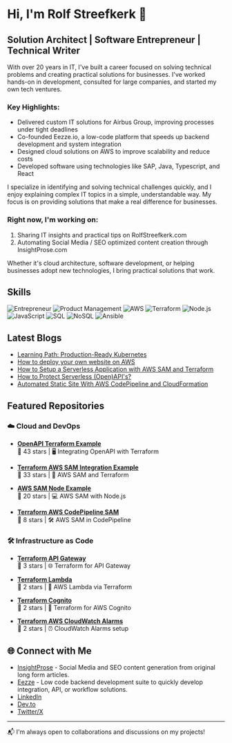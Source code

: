 # Hi, I'm Rolf Streefkerk 👋

## Solution Architect | Software Entrepreneur | Technical Writer

With over 20 years in IT, I've built a career focused on solving technical problems and creating practical solutions for businesses. I've worked hands-on in development, consulted for large companies, and started my own tech ventures.

### Key Highlights:

- Delivered custom IT solutions for Airbus Group, improving processes under tight deadlines
- Co-founded Eezze.io, a low-code platform that speeds up backend development and system integration
- Designed cloud solutions on AWS to improve scalability and reduce costs
- Developed software using technologies like SAP, Java, Typescript, and React

I specialize in identifying and solving technical challenges quickly, and I enjoy explaining complex IT topics in a simple, understandable way. My focus is on providing solutions that make a real difference for businesses.

### Right now, I'm working on:

1. Sharing IT insights and practical tips on RolfStreefkerk.com
2. Automating Social Media / SEO optimized content creation through InsightProse.com

Whether it's cloud architecture, software development, or helping businesses adopt new technologies, I bring practical solutions that work.

## Skills

![Entrepreneur](https://img.shields.io/badge/Entrepreneur-%237D4698.svg?&style=for-the-badge&logo=entrepreneur&logoColor=white)
![Product Management](https://img.shields.io/badge/Product%20Management-%23F7B93E.svg?&style=for-the-badge&logo=product-hunt&logoColor=white)
![AWS](https://img.shields.io/badge/AWS-%23FF9900.svg?&style=for-the-badge&logo=amazon-aws&logoColor=white)
![Terraform](https://img.shields.io/badge/Terraform-%235835CC.svg?&style=for-the-badge&logo=terraform&logoColor=white)
![Node.js](https://img.shields.io/badge/Node.js-%23339933.svg?&style=for-the-badge&logo=node.js&logoColor=white)
![JavaScript](https://img.shields.io/badge/JavaScript-%23F7DF1E.svg?&style=for-the-badge&logo=javascript&logoColor=black)
![SQL](https://img.shields.io/badge/SQL-%23E34F26.svg?&style=for-the-badge&logo=sql&logoColor=white)
![NoSQL](https://img.shields.io/badge/NoSQL-%2300F.svg?&style=for-the-badge&logo=nosql&logoColor=white)
![Ansible](https://img.shields.io/badge/Ansible-%231A1918.svg?&style=for-the-badge&logo=ansible&logoColor=white)

## Latest Blogs
- [Learning Path: Production-Ready Kubernetes](https://rolfstreefkerk.com/topics#learning-paths)
- [How to deploy your own website on AWS](https://rolfstreefkerk.com/posts/how-to-deploy-your-own-website-on-aws)
- [How to Setup a Serverless Application with AWS SAM and Terraform](https://dev.to/rolfstreefkerk/how-to-setup-a-serverless-application-with-aws-sam-and-terraform)
- [How to Protect Serverless (Open)API's?](https://dev.to/rolfstreefkerk/how-to-protect-serverless-openapis)
- [Automated Static Site With AWS CodePipeline and CloudFormation](https://dev.to/rolfstreefkerk/automated-static-site-with-aws-codepipeline-and-cloudformation)

## Featured Repositories

### ☁️ Cloud and DevOps

- **[OpenAPI Terraform Example](https://github.com/rpstreef/openapi-tf-example)**  
  🌟 43 stars | 🖥️ Integrating OpenAPI with Terraform

- **[Terraform AWS SAM Integration Example](https://github.com/rpstreef/terraform-aws-sam-integration-example)**  
  🌟 33 stars | 🚀 AWS SAM and Terraform

- **[AWS SAM Node Example](https://github.com/rpstreef/aws-sam-node-example)**  
  🌟 20 stars | 💻 AWS SAM with Node.js

- **[Terraform AWS CodePipeline SAM](https://github.com/rpstreef/terraform-aws-codepipeline-sam)**  
  🌟 8 stars | 🛠️ AWS SAM in CodePipeline

### 🛠️ Infrastructure as Code

- **[Terraform API Gateway](https://github.com/rpstreef/tf-apigateway)**  
  🌟 3 stars | 🌐 Terraform for API Gateway

- **[Terraform Lambda](https://github.com/rpstreef/tf-lambda)**  
  🌟 2 stars | 🔧 AWS Lambda via Terraform

- **[Terraform Cognito](https://github.com/rpstreef/tf-cognito)**  
  🌟 2 stars | 🔑 Terraform for AWS Cognito

- **[Terraform AWS CloudWatch Alarms](https://github.com/rpstreef/terraform-aws-cloudwatch-alarms)**  
  🌟 2 stars | ⏰ CloudWatch Alarms setup

## 🌐 Connect with Me

- [InsightProse](https://insightprose.com) - Social Media and SEO content generation from original long form articles.
- [Eezze](https://eezze.io/) - Low code backend development suite to quickly develop integration, API, or workflow solutions.
- [LinkedIn](https://www.linkedin.com/in/rolfstreefkerk/)
- [Dev.to](https://dev.to/rolfstreefkerk)
- [Twitter/X](https://x.com/rolfstreefkerk)

---

📬 I'm always open to collaborations and discussions on my projects!
